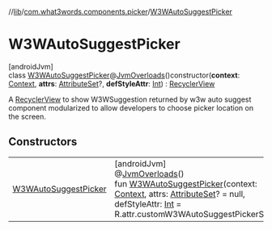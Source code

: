 //[lib](../../../index.md)/[com.what3words.components.picker](../index.md)/[W3WAutoSuggestPicker](index.md)

# W3WAutoSuggestPicker

[androidJvm]\
class [W3WAutoSuggestPicker](index.md)@[JvmOverloads](https://kotlinlang.org/api/latest/jvm/stdlib/kotlin.jvm/-jvm-overloads/index.html)()constructor(**context**: [Context](https://developer.android.com/reference/kotlin/android/content/Context.html), **attrs**: [AttributeSet](https://developer.android.com/reference/kotlin/android/util/AttributeSet.html)?, **defStyleAttr**: [Int](https://kotlinlang.org/api/latest/jvm/stdlib/kotlin/-int/index.html)) : [RecyclerView](https://developer.android.com/reference/kotlin/androidx/recyclerview/widget/RecyclerView.html)

A [RecyclerView](https://developer.android.com/reference/kotlin/androidx/recyclerview/widget/RecyclerView.html) to show W3WSuggestion returned by w3w auto suggest component modularized to allow developers to choose picker location on the screen.

## Constructors

| | |
|---|---|
| [W3WAutoSuggestPicker](-w3-w-auto-suggest-picker.md) | [androidJvm]<br>@[JvmOverloads](https://kotlinlang.org/api/latest/jvm/stdlib/kotlin.jvm/-jvm-overloads/index.html)()<br>fun [W3WAutoSuggestPicker](-w3-w-auto-suggest-picker.md)(context: [Context](https://developer.android.com/reference/kotlin/android/content/Context.html), attrs: [AttributeSet](https://developer.android.com/reference/kotlin/android/util/AttributeSet.html)? = null, defStyleAttr: [Int](https://kotlinlang.org/api/latest/jvm/stdlib/kotlin/-int/index.html) = R.attr.customW3WAutoSuggestPickerStyle) |
